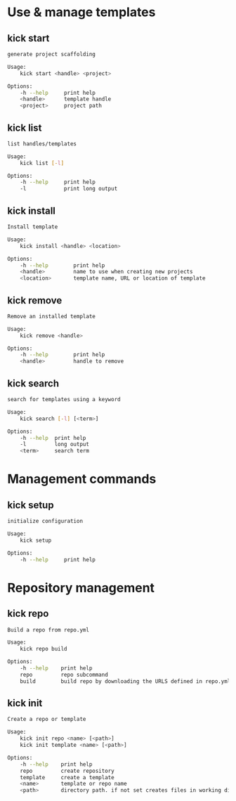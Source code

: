 # Use & manage templates
## kick start

```bash
generate project scaffolding

Usage:
    kick start <handle> <project>

Options:
    -h --help     print help
    <handle>      template handle
    <project>     project path
```

## kick list

```bash
list handles/templates

Usage:
    kick list [-l]

Options:
    -h --help     print help
    -l            print long output
```

## kick install

```bash
Install template

Usage:
    kick install <handle> <location>

Options:
    -h --help        print help
    <handle>         name to use when creating new projects
    <location>       template name, URL or location of template
```

## kick remove

```bash
Remove an installed template

Usage:
    kick remove <handle>

Options:
    -h --help        print help
    <handle>         handle to remove
```

## kick search

```bash
search for templates using a keyword

Usage:
    kick search [-l] [<term>]

Options:
    -h --help  print help
    -l         long output
    <term>     search term
```

# Management commands

## kick setup

```bash
initialize configuration

Usage:
    kick setup

Options:
    -h --help     print help
```

# Repository management

## kick repo

```bash
Build a repo from repo.yml

Usage:
    kick repo build

Options:
    -h --help    print help
    repo         repo subcommand
    build        build repo by downloading the URLS defined in repo.yml and creating the files templates/*.yml
```

## kick init

```bash
Create a repo or template

Usage:
    kick init repo <name> [<path>]
    kick init template <name> [<path>]

Options:
    -h --help    print help
    repo         create repository       
    template     create a template
    <name>       template or repo name
    <path>       directory path. if not set creates files in working directory
```
